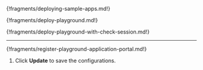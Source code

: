 

{!fragments/deploying-sample-apps.md!}


{!fragments/deploy-playground.md!}


{!fragments/deploy-playground-with-check-session.md!}

---

{!fragments/register-playground-application-portal.md!}

1. Click **Update** to save the configurations.



